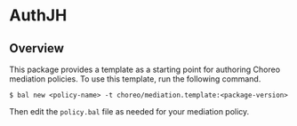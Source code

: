 # AuthJH

## Overview

This package provides a template as a starting point for authoring Choreo mediation policies. To use this template, run the following command.
```
$ bal new <policy-name> -t choreo/mediation.template:<package-version>
```

Then edit the `policy.bal` file as needed for your mediation policy.
